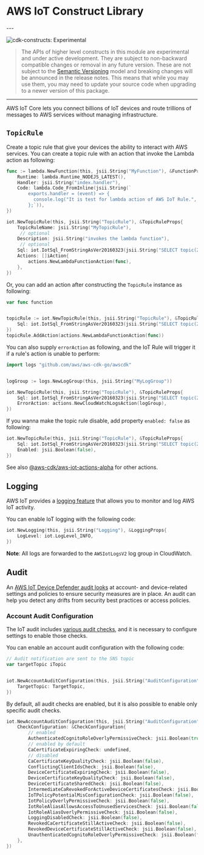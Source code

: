 # AWS IoT Construct Library

<!--BEGIN STABILITY BANNER-->---


![cdk-constructs: Experimental](https://img.shields.io/badge/cdk--constructs-experimental-important.svg?style=for-the-badge)

> The APIs of higher level constructs in this module are experimental and under active development.
> They are subject to non-backward compatible changes or removal in any future version. These are
> not subject to the [Semantic Versioning](https://semver.org/) model and breaking changes will be
> announced in the release notes. This means that while you may use them, you may need to update
> your source code when upgrading to a newer version of this package.

---
<!--END STABILITY BANNER-->

AWS IoT Core lets you connect billions of IoT devices and route trillions of
messages to AWS services without managing infrastructure.

## `TopicRule`

Create a topic rule that give your devices the ability to interact with AWS services.
You can create a topic rule with an action that invoke the Lambda action as following:

```go
func := lambda.NewFunction(this, jsii.String("MyFunction"), &FunctionProps{
	Runtime: lambda.Runtime_NODEJS_LATEST(),
	Handler: jsii.String("index.handler"),
	Code: lambda.Code_FromInline(jsii.String(`
	    exports.handler = (event) => {
	      console.log("It is test for lambda action of AWS IoT Rule.", event);
	    };`)),
})

iot.NewTopicRule(this, jsii.String("TopicRule"), &TopicRuleProps{
	TopicRuleName: jsii.String("MyTopicRule"),
	 // optional
	Description: jsii.String("invokes the lambda function"),
	 // optional
	Sql: iot.IotSql_FromStringAsVer20160323(jsii.String("SELECT topic(2) as device_id, timestamp() as timestamp FROM 'device/+/data'")),
	Actions: []iAction{
		actions.NewLambdaFunctionAction(func),
	},
})
```

Or, you can add an action after constructing the `TopicRule` instance as following:

```go
var func function


topicRule := iot.NewTopicRule(this, jsii.String("TopicRule"), &TopicRuleProps{
	Sql: iot.IotSql_FromStringAsVer20160323(jsii.String("SELECT topic(2) as device_id, timestamp() as timestamp FROM 'device/+/data'")),
})
topicRule.AddAction(actions.NewLambdaFunctionAction(func))
```

You can also supply `errorAction` as following,
and the IoT Rule will trigger it if a rule's action is unable to perform:

```go
import logs "github.com/aws/aws-cdk-go/awscdk"


logGroup := logs.NewLogGroup(this, jsii.String("MyLogGroup"))

iot.NewTopicRule(this, jsii.String("TopicRule"), &TopicRuleProps{
	Sql: iot.IotSql_FromStringAsVer20160323(jsii.String("SELECT topic(2) as device_id, timestamp() as timestamp FROM 'device/+/data'")),
	ErrorAction: actions.NewCloudWatchLogsAction(logGroup),
})
```

If you wanna make the topic rule disable, add property `enabled: false` as following:

```go
iot.NewTopicRule(this, jsii.String("TopicRule"), &TopicRuleProps{
	Sql: iot.IotSql_FromStringAsVer20160323(jsii.String("SELECT topic(2) as device_id, timestamp() as timestamp FROM 'device/+/data'")),
	Enabled: jsii.Boolean(false),
})
```

See also [@aws-cdk/aws-iot-actions-alpha](https://docs.aws.amazon.com/cdk/api/v2/docs/aws-iot-actions-alpha-readme.html) for other actions.

## Logging

AWS IoT provides a [logging feature](https://docs.aws.amazon.com/iot/latest/developerguide/configure-logging.html) that allows you to monitor and log AWS IoT activity.

You can enable IoT logging with the following code:

```go
iot.NewLogging(this, jsii.String("Logging"), &LoggingProps{
	LogLevel: iot.LogLevel_INFO,
})
```

**Note**: All logs are forwarded to the `AWSIotLogsV2` log group in CloudWatch.

## Audit

An [AWS IoT Device Defender audit looks](https://docs.aws.amazon.com/iot-device-defender/latest/devguide/device-defender-audit.html) at account- and device-related settings and policies to ensure security measures are in place.
An audit can help you detect any drifts from security best practices or access policies.

### Account Audit Configuration

The IoT audit includes [various audit checks](https://docs.aws.amazon.com/iot-device-defender/latest/devguide/device-defender-audit-checks.html), and it is necessary to configure settings to enable those checks.

You can enable an account audit configuration with the following code:

```go
// Audit notification are sent to the SNS topic
var targetTopic iTopic


iot.NewAccountAuditConfiguration(this, jsii.String("AuditConfiguration"), &AccountAuditConfigurationProps{
	TargetTopic: TargetTopic,
})
```

By default, all audit checks are enabled, but it is also possible to enable only specific audit checks.

```go
iot.NewAccountAuditConfiguration(this, jsii.String("AuditConfiguration"), &AccountAuditConfigurationProps{
	CheckConfiguration: &CheckConfiguration{
		// enabled
		AuthenticatedCognitoRoleOverlyPermissiveCheck: jsii.Boolean(true),
		// enabled by default
		CaCertificateExpiringCheck: undefined,
		// disabled
		CaCertificateKeyQualityCheck: jsii.Boolean(false),
		ConflictingClientIdsCheck: jsii.Boolean(false),
		DeviceCertificateExpiringCheck: jsii.Boolean(false),
		DeviceCertificateKeyQualityCheck: jsii.Boolean(false),
		DeviceCertificateSharedCheck: jsii.Boolean(false),
		IntermediateCaRevokedForActiveDeviceCertificatesCheck: jsii.Boolean(false),
		IoTPolicyPotentialMisConfigurationCheck: jsii.Boolean(false),
		IotPolicyOverlyPermissiveCheck: jsii.Boolean(false),
		IotRoleAliasAllowsAccessToUnusedServicesCheck: jsii.Boolean(false),
		IotRoleAliasOverlyPermissiveCheck: jsii.Boolean(false),
		LoggingDisabledCheck: jsii.Boolean(false),
		RevokedCaCertificateStillActiveCheck: jsii.Boolean(false),
		RevokedDeviceCertificateStillActiveCheck: jsii.Boolean(false),
		UnauthenticatedCognitoRoleOverlyPermissiveCheck: jsii.Boolean(false),
	},
})
```
